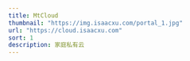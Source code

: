 ```yaml
---
title: MtCloud
thumbnail: "https://img.isaacxu.com/portal_1.jpg"
url: "https://cloud.isaacxu.com"
sort: 1
description: 家庭私有云
---
```

